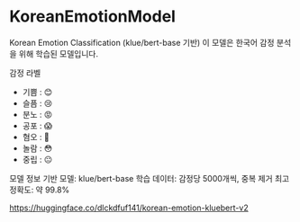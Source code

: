 # KoreanEmotionModel

Korean Emotion Classification (klue/bert-base 기반)
이 모델은 한국어 감정 분석을 위해 학습된 모델입니다.

감정 라벨
- 기쁨 : 😊
- 슬픔 : 😢
- 분노 : 😡
- 공포 : 😱
- 혐오 : 🤢
- 놀람 : 😳
- 중립 : 😐
  
모델 정보
기반 모델: klue/bert-base
학습 데이터: 감정당 5000개씩, 중복 제거
최고 정확도: 약 99.8%

https://huggingface.co/dlckdfuf141/korean-emotion-kluebert-v2
